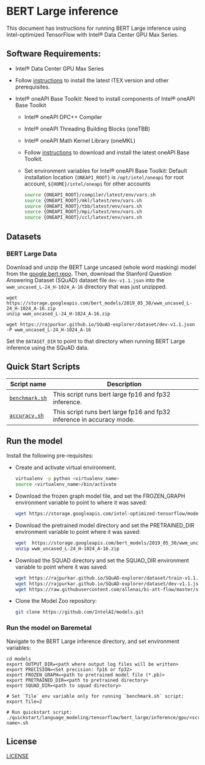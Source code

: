 <!--- 0. Title -->
# BERT Large inference

<!-- 10. Description -->

This document has instructions for running BERT Large inference using
Intel-optimized TensorFlow with Intel® Data Center GPU Max Series.

<!--- 20. GPU Setup -->
## Software Requirements:
- Intel® Data Center GPU Max Series
- Follow [instructions](https://intel.github.io/intel-extension-for-tensorflow/latest/get_started.html) to install the latest ITEX version and other prerequisites.

- Intel® oneAPI Base Toolkit: Need to install components of Intel® oneAPI Base Toolkit
  - Intel® oneAPI DPC++ Compiler
  - Intel® oneAPI Threading Building Blocks (oneTBB)
  - Intel® oneAPI Math Kernel Library (oneMKL)
  - Follow [instructions](https://www.intel.com/content/www/us/en/developer/tools/oneapi/base-toolkit-download.html?operatingsystem=linux&distributions=offline) to download and install the latest oneAPI Base Toolkit.

  - Set environment variables for Intel® oneAPI Base Toolkit: 
    Default installation location `{ONEAPI_ROOT}` is `/opt/intel/oneapi` for root account, `${HOME}/intel/oneapi` for other accounts
    ```bash
    source {ONEAPI_ROOT}/compiler/latest/env/vars.sh
    source {ONEAPI_ROOT}/mkl/latest/env/vars.sh
    source {ONEAPI_ROOT}/tbb/latest/env/vars.sh
    source {ONEAPI_ROOT}/mpi/latest/env/vars.sh
    source {ONEAPI_ROOT}/ccl/latest/env/vars.sh
    ```

<!--- 30. Datasets -->
## Datasets

### BERT Large Data
Download and unzip the BERT Large uncased (whole word masking) model from the
[google bert repo](https://github.com/google-research/bert#pre-trained-models).
Then, download the Stanford Question Answering Dataset (SQuAD) dataset file `dev-v1.1.json` into the `wwm_uncased_L-24_H-1024_A-16` directory that was just unzipped.

```
wget https://storage.googleapis.com/bert_models/2019_05_30/wwm_uncased_L-24_H-1024_A-16.zip
unzip wwm_uncased_L-24_H-1024_A-16.zip

wget https://rajpurkar.github.io/SQuAD-explorer/dataset/dev-v1.1.json -P wwm_uncased_L-24_H-1024_A-16
```
Set the `DATASET_DIR` to point to that directory when running BERT Large inference using the SQuAD data.

<!--- 40. Quick Start Scripts -->
## Quick Start Scripts

| Script name | Description |
|-------------|-------------|
| [`benchmark.sh`](benchmark.sh) | This script runs bert large fp16 and fp32 inference. |
| [`accuracy.sh`](accuracy.sh) | This script runs bert large fp16 and fp32 inference in accuracy mode. |


<!--- 50. Baremetal -->
## Run the model
Install the following pre-requisites:
* Create and activate virtual environment.
  ```bash
  virtualenv -p python <virtualenv_name>
  source <virtualenv_name>/bin/activate
  ```
  
* Download the frozen graph model file, and set the FROZEN_GRAPH environment variable to point to where it was saved:
  ```bash
  wget https://storage.googleapis.com/intel-optimized-tensorflow/models/v2_7_0/fp32_bert_squad.pb
  ```

* Download the pretrained model directory and set the PRETRAINED_DIR environment variable to point where it was saved:
  ```bash
  wget  https://storage.googleapis.com/bert_models/2019_05_30/wwm_uncased_L-24_H-1024_A-16.zip
  unzip wwm_uncased_L-24_H-1024_A-16.zip
  ```

* Download the SQUAD directory and set the SQUAD_DIR environment variable to point where it was saved:
  ```bash
  wget https://rajpurkar.github.io/SQuAD-explorer/dataset/train-v1.1.json
  wget https://rajpurkar.github.io/SQuAD-explorer/dataset/dev-v1.1.json
  wget https://raw.githubusercontent.com/allenai/bi-att-flow/master/squad/evaluate-v1.1.py
  ```
* Clone the Model Zoo repository:
  ```bash
  git clone https://github.com/IntelAI/models.git
  ```

### Run the model on Baremetal
Navigate to the BERT Large inference directory, and set environment variables:
```
cd models
export OUTPUT_DIR=<path where output log files will be written>
export PRECISION=<Set precision: fp16 or fp32>
export FROZEN_GRAPH=<path to pretrained model file (*.pb)>
export PRETRAINED_DIR=<path to pretrained directory>
export SQUAD_DIR=<path to squad directory>

# Set `Tile` env variable only for running `benchmark.sh` script:
export Tile=2

# Run quickstart script:
./quickstart/language_modeling/tensorflow/bert_large/inference/gpu/<script name>.sh
```

<!--- 80. License -->
## License

[LICENSE](/LICENSE)

